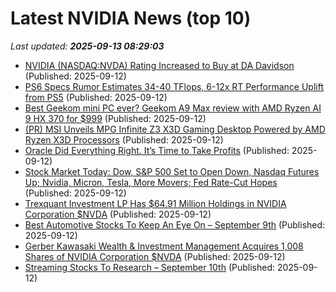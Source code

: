 # Latest NVIDIA News (top 10)
_Last updated: **2025-09-13 08:29:03**_

- [NVIDIA (NASDAQ:NVDA) Rating Increased to Buy at DA Davidson](https://www.etfdailynews.com/2025/09/12/nvidia-nasdaqnvda-rating-increased-to-buy-at-da-davidson/) (Published: 2025-09-12)
- [PS6 Specs Rumor Estimates 34-40 TFlops, 6-12x RT Performance Uplift from PS5](https://wccftech.com/ps6-specs-rumor-34-40-tflops-6-12-rt-performance-uplift/) (Published: 2025-09-12)
- [Best Geekom mini PC ever? Geekom A9 Max review with AMD Ryzen AI 9 HX 370 for $999](https://www.notebookcheck.net/Best-Geekom-mini-PC-ever-Geekom-A9-Max-review-with-AMD-Ryzen-AI-9-HX-370-for-999.1111882.0.html) (Published: 2025-09-12)
- [(PR) MSI Unveils MPG Infinite Z3 X3D Gaming Desktop Powered by AMD Ryzen X3D Processors](https://www.techpowerup.com/340927/msi-unveils-mpg-infinite-z3-x3d-gaming-desktop-powered-by-amd-ryzen-x3d-processors) (Published: 2025-09-12)
- [Oracle Did Everything Right. It’s Time to Take Profits](https://biztoc.com/x/d423698be7518eb5) (Published: 2025-09-12)
- [Stock Market Today: Dow, S&P 500 Set to Open Down, Nasdaq Futures Up; Nvidia, Micron, Tesla, More Movers; Fed Rate-Cut Hopes](https://biztoc.com/x/9f27a6e99d2f2cd9) (Published: 2025-09-12)
- [Trexquant Investment LP Has $64.91 Million Holdings in NVIDIA Corporation $NVDA](https://www.etfdailynews.com/2025/09/12/trexquant-investment-lp-has-64-91-million-holdings-in-nvidia-corporation-nvda/) (Published: 2025-09-12)
- [Best Automotive Stocks To Keep An Eye On – September 9th](https://www.etfdailynews.com/2025/09/12/best-automotive-stocks-to-keep-an-eye-on-september-9th/) (Published: 2025-09-12)
- [Gerber Kawasaki Wealth & Investment Management Acquires 1,008 Shares of NVIDIA Corporation $NVDA](https://www.etfdailynews.com/2025/09/12/gerber-kawasaki-wealth-investment-management-acquires-1008-shares-of-nvidia-corporation-nvda/) (Published: 2025-09-12)
- [Streaming Stocks To Research – September 10th](https://www.etfdailynews.com/2025/09/12/streaming-stocks-to-research-september-10th/) (Published: 2025-09-12)
